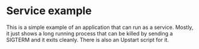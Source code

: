 # Service example

This is a simple example of an application that can run as a service. Mostly, it just shows a long running process that can be killed by sending a SIGTERM and it exits cleanly. There is also an Upstart script for it.